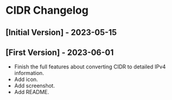 # CIDR Changelog

## [Initial Version] - 2023-05-15

## [First Version] - 2023-06-01

- Finish the full features about converting CIDR to detailed IPv4 information.
- Add icon.
- Add screenshot.
- Add README.